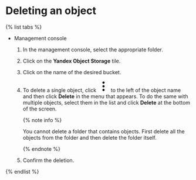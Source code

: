 # Deleting an object

{% list tabs %}

- Management console
  
  1. In the management console, select the appropriate folder.
  
  1. Click on the **Yandex Object Storage** tile.
  
  1. Click on the name of the desired bucket.
  
  1. To delete a single object, click ![image](../../../_assets/vertical-ellipsis.svg) to the left of the object name and then click **Delete** in the menu that appears.
  To do the same with multiple objects, select them in the list and click **Delete** at the bottom of the screen.
  
      {% note info %}
  
      You cannot delete a folder that contains objects. First delete all the objects from the folder and then delete the folder itself.
  
      {% endnote %}
  
  1. Confirm the deletion.
  
{% endlist %}

